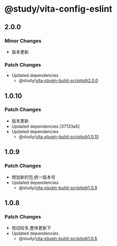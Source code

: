# @study/vita-config-eslint

## 2.0.0

### Minor Changes

- 版本更新

### Patch Changes

- Updated dependencies
  - @study/vita-plugin-build-scripts@2.0.0

## 1.0.10

### Patch Changes

- 版本更新
- Updated dependencies [37133a5]
- Updated dependencies
  - @study/vita-plugin-build-scripts@1.0.10

## 1.0.9

### Patch Changes

- 增加新的包,统一版本号
- Updated dependencies
  - @study/vita-plugin-build-scripts@1.0.9

## 1.0.8

### Patch Changes

- 改动较多,整体更新下
- Updated dependencies
  - @study/vita-plugin-build-scripts@1.0.8
